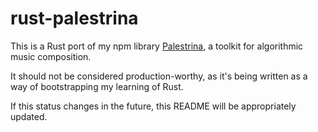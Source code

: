 # rust-palestrina

This is a Rust port of my npm library [Palestrina](https://github.com/sevriarch/palestrina), a toolkit for algorithmic music composition.

It should not be considered production-worthy, as it's being written as a way of bootstrapping my learning of Rust.

If this status changes in the future, this README will be appropriately updated.
